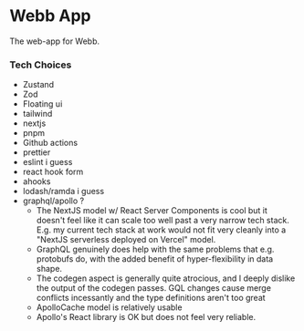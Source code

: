 # Webb App
The web-app for Webb.

### Tech Choices
- Zustand
- Zod
- Floating ui
- tailwind
- nextjs
- pnpm
- Github actions
- prettier
- eslint i guess
- react hook form
- ahooks
- lodash/ramda i guess
- graphql/apollo ?
  - The NextJS model w/ React Server Components is cool but it doesn't feel like it can
    scale too well past a very narrow tech stack. E.g. my current tech stack at work
    would not fit very cleanly into a "NextJS serverless deployed on Vercel" model.
  - GraphQL genuinely does help with the same problems that e.g. protobufs do, with the
    added benefit of hyper-flexibility in data shape.
  - The codegen aspect is generally quite atrocious, and I deeply dislike the output of
    the codegen passes. GQL changes cause merge conflicts incessantly and the type definitions
    aren't too great
  - ApolloCache model is relatively usable
  - Apollo's React library is OK but does not feel very reliable.
